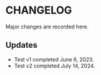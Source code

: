 # CHANGELOG

Major changes are recorded here.

## Updates
- Test v1 completed June 6, 2023.
- Test v2 completed July 14, 2024.
